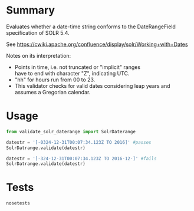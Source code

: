 # Summary

Evaluates whether a date-time string conforms to
the DateRangeField specification of SOLR 5.4.

See https://cwiki.apache.org/confluence/display/solr/Working+with+Dates

Notes on its interpretation:

+ Points in time, i.e. not truncated or "implicit" ranges    
	have to end with character "Z", indicating UTC.
+ "hh" for hours run from 00 to 23.
+ This validator checks for valid dates considering leap years and   
    assumes a Gregorian calendar.

# Usage

~~~python
from validate_solr_daterange import SolrDaterange

datestr = '[-0324-12-31T00:07:34.123Z TO 2016]' #passes
SolrDatrange.validate(datestr)

datestr = '[-324-12-31T00:07:34.123Z TO 2016-12-]' #fails
SolrDatrange.validate(datestr)
~~~

# Tests

~~~bash
nosetests
~~~

